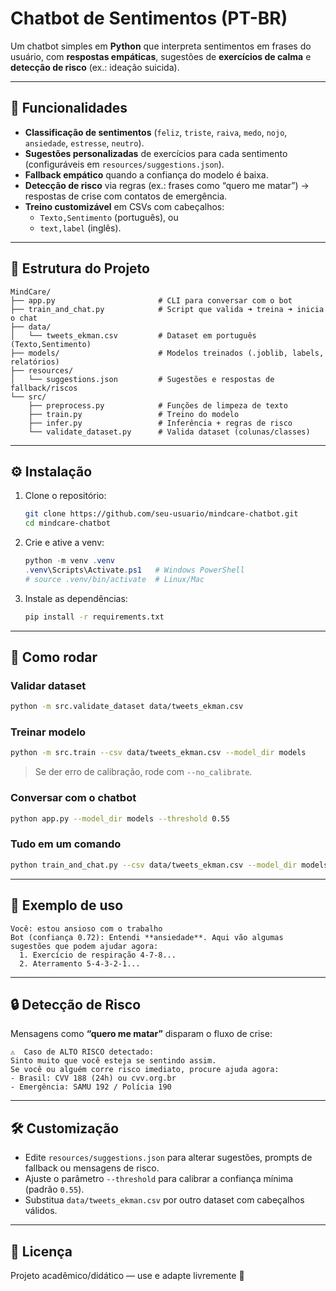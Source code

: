 # Chatbot de Sentimentos (PT-BR)

Um chatbot simples em **Python** que interpreta sentimentos em frases do usuário, com **respostas empáticas**, sugestões de **exercícios de calma** e **detecção de risco** (ex.: ideação suicida).

---

## 🚀 Funcionalidades
- **Classificação de sentimentos** (`feliz`, `triste`, `raiva`, `medo`, `nojo`, `ansiedade`, `estresse`, `neutro`).
- **Sugestões personalizadas** de exercícios para cada sentimento (configuráveis em `resources/suggestions.json`).
- **Fallback empático** quando a confiança do modelo é baixa.
- **Detecção de risco** via regras (ex.: frases como “quero me matar”) → respostas de crise com contatos de emergência.
- **Treino customizável** em CSVs com cabeçalhos:
  - `Texto,Sentimento` (português), ou
  - `text,label` (inglês).

---

## 📂 Estrutura do Projeto

```
MindCare/
├── app.py                       # CLI para conversar com o bot
├── train_and_chat.py            # Script que valida ➜ treina ➜ inicia o chat
├── data/
│   └── tweets_ekman.csv         # Dataset em português (Texto,Sentimento)
├── models/                      # Modelos treinados (.joblib, labels, relatórios)
├── resources/
│   └── suggestions.json         # Sugestões e respostas de fallback/riscos
└── src/
    ├── preprocess.py            # Funções de limpeza de texto
    ├── train.py                 # Treino do modelo
    ├── infer.py                 # Inferência + regras de risco
    └── validate_dataset.py      # Valida dataset (colunas/classes)
```

---

## ⚙️ Instalação

1. Clone o repositório:
   ```bash
   git clone https://github.com/seu-usuario/mindcare-chatbot.git
   cd mindcare-chatbot
   ```

2. Crie e ative a venv:
   ```powershell
   python -m venv .venv
   .venv\Scripts\Activate.ps1   # Windows PowerShell
   # source .venv/bin/activate  # Linux/Mac
   ```

3. Instale as dependências:
   ```bash
   pip install -r requirements.txt
   ```

---

## 🧪 Como rodar

### Validar dataset
```bash
python -m src.validate_dataset data/tweets_ekman.csv
```

### Treinar modelo
```bash
python -m src.train --csv data/tweets_ekman.csv --model_dir models
```
> Se der erro de calibração, rode com `--no_calibrate`.

### Conversar com o chatbot
```bash
python app.py --model_dir models --threshold 0.55
```

### Tudo em um comando
```bash
python train_and_chat.py --csv data/tweets_ekman.csv --model_dir models --threshold 0.55
```

---

## 📌 Exemplo de uso

```text
Você: estou ansioso com o trabalho
Bot (confiança 0.72): Entendi **ansiedade**. Aqui vão algumas sugestões que podem ajudar agora:
  1. Exercício de respiração 4-7-8...
  2. Aterramento 5-4-3-2-1...
```

---

## 🔒 Detecção de Risco
Mensagens como **“quero me matar”** disparam o fluxo de crise:
```text
⚠️  Caso de ALTO RISCO detectado:
Sinto muito que você esteja se sentindo assim.
Se você ou alguém corre risco imediato, procure ajuda agora:
- Brasil: CVV 188 (24h) ou cvv.org.br
- Emergência: SAMU 192 / Polícia 190
```

---

## 🛠️ Customização
- Edite `resources/suggestions.json` para alterar sugestões, prompts de fallback ou mensagens de risco.
- Ajuste o parâmetro `--threshold` para calibrar a confiança mínima (padrão `0.55`).
- Substitua `data/tweets_ekman.csv` por outro dataset com cabeçalhos válidos.

---

## 📄 Licença
Projeto acadêmico/didático — use e adapte livremente 🚀
